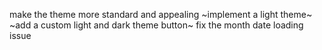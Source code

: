 make the theme more standard and appealing
~implement a light theme~
~add a custom light and dark theme button~
fix the month date loading issue